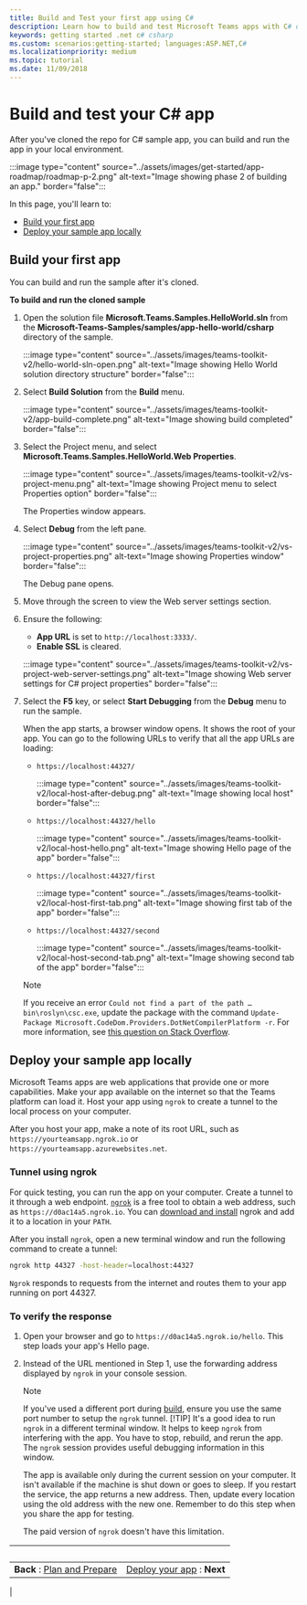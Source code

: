 ```yaml
---
title: Build and Test your first app using C#
description: Learn how to build and test Microsoft Teams apps with C# or .NET.
keywords: getting started .net c# csharp
ms.custom: scenarios:getting-started; languages:ASP.NET,C#
ms.localizationpriority: medium
ms.topic: tutorial
ms.date: 11/09/2018
---
```


# Build and test your C# app

After you've cloned the repo for C# sample app, you can build and run the app in your local environment.

:::image type="content" source="../assets/images/get-started/app-roadmap/roadmap-p-2.png" alt-text="Image showing phase 2 of building an app." border="false":::

In this page, you'll learn to:
- [Build your first app](#build-your-first-app)
- [Deploy your sample app locally](#deploy-your-sample-app-locally)

## Build your first app

You can build and run the sample after it's cloned.

**To build and run the cloned sample**

1. Open the solution file **Microsoft.Teams.Samples.HelloWorld.sln** from the **Microsoft-Teams-Samples/samples/app-hello-world/csharp** directory of the sample.
    
    :::image type="content" source="../assets/images/teams-toolkit-v2/hello-world-sln-open.png" alt-text="Image showing Hello World solution directory structure" border="false":::

1. Select **Build Solution** from the **Build** menu.
    
    :::image type="content" source="../assets/images/teams-toolkit-v2/app-build-complete.png" alt-text="Image showing build completed" border="false":::

1. Select the Project menu, and select **Microsoft.Teams.Samples.HelloWorld.Web Properties**.
    
    :::image type="content" source="../assets/images/teams-toolkit-v2/vs-project-menu.png" alt-text="Image showing Project menu to select Properties option" border="false":::

    The Properties window appears.

1. Select **Debug** from the left pane.
    
    :::image type="content" source="../assets/images/teams-toolkit-v2/vs-project-properties.png" alt-text="Image showing Properties window" border="false":::

    The Debug pane opens.

1. Move through the screen to view the Web server settings section.
1. Ensure the following:
    - **App URL** is set to `http://localhost:3333/`.
    - **Enable SSL** is cleared.
    
    :::image type="content" source="../assets/images/teams-toolkit-v2/vs-project-web-server-settings.png" alt-text="Image showing Web server settings for C# project properties" border="false":::
    
1. Select the **F5** key, or select **Start Debugging** from the **Debug** menu to run the sample.

    When the app starts, a browser window opens. It shows the root of your app. You can go to the following URLs to verify that all the app URLs are loading:

    - `https://localhost:44327/`
        
        :::image type="content" source="../assets/images/teams-toolkit-v2/local-host-after-debug.png" alt-text="Image showing local host" border="false":::
        
    - `https://localhost:44327/hello`
        
        :::image type="content" source="../assets/images/teams-toolkit-v2/local-host-hello.png" alt-text="Image showing Hello page of the app" border="false":::
        
    - `https://localhost:44327/first`
        
        :::image type="content" source="../assets/images/teams-toolkit-v2/local-host-first-tab.png" alt-text="Image showing first tab of the app" border="false":::
        
    - `https://localhost:44327/second`
        
        :::image type="content" source="../assets/images/teams-toolkit-v2/local-host-second-tab.png" alt-text="Image showing second tab of the app" border="false":::

    > [!Note]
    > If you receive an error `Could not find a part of the path … bin\roslyn\csc.exe`, update the package with the command `Update-Package Microsoft.CodeDom.Providers.DotNetCompilerPlatform -r`. For more information, see [this question on Stack Overflow](https://stackoverflow.com/questions/32780315).

## Deploy your sample app locally

Microsoft Teams apps are web applications that provide one or more capabilities. Make your app available on the internet so that the Teams platform can load it. Host your app using `ngrok` to create a tunnel to the local process on your computer.

After you host your app, make a note of its root URL, such as `https://yourteamsapp.ngrok.io` or `https://yourteamsapp.azurewebsites.net`.

### Tunnel using ngrok

For quick testing, you can run the app on your computer. Create a tunnel to it through a web endpoint. [`ngrok`](https://ngrok.com) is a free tool to obtain a web address, such as `https://d0ac14a5.ngrok.io`. You can [download and install](https://ngrok.com/download) ngrok and add it to a location in your `PATH`.

After you install `ngrok`, open a new terminal window and run the following command to create a tunnel:

```bash
ngrok http 44327 -host-header=localhost:44327
```

`Ngrok` responds to requests from the internet and routes them to your app running on port 44327.

### To verify the response

1. Open your browser and go to `https://d0ac14a5.ngrok.io/hello`. This step loads your app's Hello page.
1. Instead of the URL mentioned in Step 1, use the forwarding address displayed by `ngrok` in your console session.
    > [!NOTE]
    > If you've used a different port during [build](#build-your-first-app), ensure you use the same port number to setup the `ngrok` tunnel.
    > [!TIP]
    > It's a good idea to run `ngrok` in a different terminal window. It helps to keep `ngrok` from interfering with the app. You have to stop, rebuild, and rerun the app. The `ngrok` session provides useful debugging information in this window.

    The app is available only during the current session on your computer. It isn't available if the machine is shut down or goes to sleep. If you restart the service, the app returns a new address. Then, update every location using the old address with the new one. Remember to do this step when you share the app for testing.

    The paid version of `ngrok` doesn't have this limitation.

| &nbsp; | &nbsp; |
|:--- | ---:|
|**Back** : [Plan and Prepare](get-started-dotnet-app-studio.md) | [Deploy your app](deploy-csharp-app.md) : **Next** |
|